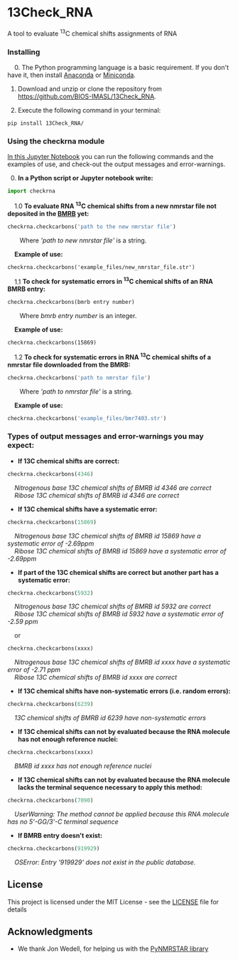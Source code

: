 # 13Check_RNA
A tool to evaluate <sup>13</sup>C chemical shifts assignments of RNA

### Installing

&nbsp;&nbsp;&nbsp;&nbsp;0. The Python programming language is a basic requirement. If you don't have it, then install [Anaconda](https://anaconda.org/) or [Miniconda](https://conda.io/miniconda.html). 

1. Download and unzip or clone the repository from https://github.com/BIOS-IMASL/13Check_RNA.

2. Execute the following command in your terminal:
 
```
pip install 13Check_RNA/
```

### Using the checkrna module

[In this Jupyter Notebook](https://github.com/BIOS-IMASL/13Check_RNA/blob/master/examples/ExampleNotebook.ipynb) you can run the following commands and the examples of use, and check-out the output messages and error-warnings. 

0. **In a Python script or Jupyter notebook write:**

```python
import checkrna
```

&nbsp;&nbsp;&nbsp;&nbsp;1.0 **To evaluate RNA <sup>13</sup>C chemical shifts from a new nmrstar file not deposited in the [BMRB](http://www.bmrb.wisc.edu/) yet:**

```python
checkrna.checkcarbons('path to the new nmrstar file')
```

&nbsp;&nbsp;&nbsp;&nbsp;&nbsp;&nbsp;&nbsp;Where <i>'path to new nmrstar file'</i> is a string.

&nbsp;&nbsp;&nbsp;&nbsp;**Example of use:**

```
checkrna.checkcarbons('example_files/new_nmrstar_file.str')
```

&nbsp;&nbsp;&nbsp;&nbsp;1.1 **To check for systematic errors in <sup>13</sup>C chemical shifts of an RNA BMRB entry:** 

```python
checkrna.checkcarbons(bmrb entry number)
```

&nbsp;&nbsp;&nbsp;&nbsp;&nbsp;&nbsp;&nbsp;Where <i>bmrb entry number</i> is an integer.

&nbsp;&nbsp;&nbsp;&nbsp;**Example of use:**

```
checkrna.checkcarbons(15869)
```

&nbsp;&nbsp;&nbsp;&nbsp;1.2 **To check for systematic errors in RNA <sup>13</sup>C chemical shifts of a nmrstar file downloaded from the BMRB:** 

```python
checkrna.checkcarbons('path to nmrstar file')
```
&nbsp;&nbsp;&nbsp;&nbsp;&nbsp;&nbsp;&nbsp;Where <i>'path to nmrstar file'</i> is a string.


&nbsp;&nbsp;&nbsp;&nbsp;**Example of use:**


```python
checkrna.checkcarbons('example_files/bmr7403.str')
```

### Types of output messages and error-warnings you may expect:

* **If 13C chemical shifts are correct:**


```python
checkrna.checkcarbons(4346)
```

&nbsp;&nbsp;&nbsp;&nbsp;*Nitrogenous base 13C chemical shifts of BMRB id 4346 are correct*\
&nbsp;&nbsp;&nbsp;&nbsp;*Ribose 13C chemical shifts of BMRB id 4346 are correct*

* **If 13C chemical shifts have a systematic error:**

```python
checkrna.checkcarbons(15869)
```
&nbsp;&nbsp;&nbsp;&nbsp;*Nitrogenous base 13C chemical shifts of BMRB id 15869 have a systematic error of -2.69ppm*\
&nbsp;&nbsp;&nbsp;&nbsp;*Ribose 13C chemical shifts of BMRB id 15869 have a systematic error of -2.69ppm*

* **If part of the 13C chemical shifts are correct but another part has a systematic error:**

```python
checkrna.checkcarbons(5932)
```
&nbsp;&nbsp;&nbsp;&nbsp;*Nitrogenous base 13C chemical shifts of BMRB id 5932 are correct*\
&nbsp;&nbsp;&nbsp;&nbsp;*Ribose 13C chemical shifts of BMRB id 5932 have a systematic error of -2.59 ppm*

&nbsp;&nbsp;&nbsp;&nbsp;or

```python
checkrna.checkcarbons(xxxx)
```
&nbsp;&nbsp;&nbsp;&nbsp;*Nitrogenous base 13C chemical shifts of BMRB id xxxx  have a systematic error of -2.71 ppm*\
&nbsp;&nbsp;&nbsp;&nbsp;*Ribose 13C chemical shifts of BMRB id xxxx are correct*

* **If 13C chemical shifts have non-systematic errors (i.e. random errors):**

```python
checkrna.checkcarbons(6239) 
```
&nbsp;&nbsp;&nbsp;&nbsp;*13C chemical shifts of BMRB id 6239 have non-systematic errors*

* **If 13C chemical shifts can not by evaluated because the RNA molecule has not enough reference nuclei:**

```python
checkrna.checkcarbons(xxxx) 
```
&nbsp;&nbsp;&nbsp;&nbsp;*BMRB id xxxx has not enough reference nuclei*

* **If 13C chemical shifts can not by evaluated because the RNA molecule lacks the terminal sequence necessary to apply this method:**

```python
checkrna.checkcarbons(7090)
```
&nbsp;&nbsp;&nbsp;&nbsp;*UserWarning: The method cannot be applied because this RNA molecule has no 5'-GG/3'-C terminal sequence*

* **If BMRB entry doesn't exist:**

```python
checkrna.checkcarbons(919929) 
```
&nbsp;&nbsp;&nbsp;&nbsp;*OSError: Entry '919929' does not exist in the public database.*


## License

This project is licensed under the MIT License - see the [LICENSE](LICENSE) file for details

## Acknowledgments

* We thank Jon Wedell, for helping us with the [PyNMRSTAR library](https://github.com/uwbmrb/PyNMRSTAR)



